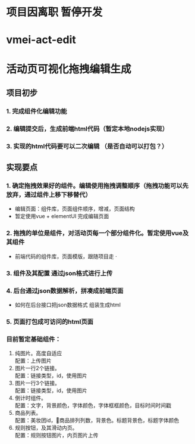 # 项目因离职 暂停开发
# vmei-act-edit
# 活动页可视化拖拽编辑生成

## 项目初步
### 1. 完成组件化编辑功能
### 2. 编辑提交后，生成前端html代码（暂定本地nodejs实现）
### 3. 实现的html代码要可以二次编辑 （是否自动可以打包？）
## 实现要点

### 1. 确定拖拽效果好的组件。编辑使用拖拽调整顺序（拖拽功能可以先放弃，通过组件上移下移替代）   
* 编辑页面：组件库，页面组件顺序，增减，页面结构
* 暂定使用vue + elementUI 完成编辑页面

### 2. 拖拽的单位是组件，对活动页每一个部分组件化。暂定使用vue及其组件   
* 前端代码的组件库，页面模版，跟随项目走
· 
### 3. 组件及其配置 通过json格式进行上传
### 4. 后台通过json数据解析，拼凑成前端页面
* 如何在后台接口把json数据格式 组装生成html
### 5. 页面打包成可访问的html页面


### 目前暂定基础组件：  
1. 纯图片。高度自适应    
配置：上传图片
2. 图片一行2个链接。   
配置：链接类型，id，使用图片
3. 图片一行3个链接。   
配置：链接类型，id，使用图片
4. 倒计时组件。   
配置：文字，背景颜色，字体颜色，字体框框颜色，目标时间时间戳
5. 商品列表。   
配置：美妆团id，商品排列列数，背景色。标题背景色，标题字体颜色
6. 规则按钮，及其滑动内页。   
配置：规则按钮图片，内页图片上传